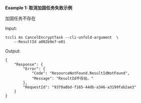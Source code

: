**Example 1: 取消加固任务失败示例**

加固任务不存在

Input: 

```
tccli ms CancelEncryptTask --cli-unfold-argument  \
    --ResultId a002b9e7-e01
```

Output: 
```
{
    "Response": {
        "Error": {
            "Code": "ResourceNotFound.ResultIdNotFound",
            "Message": "ResultId不存在。"
        },
        "RequestId": "9379a8bd-f165-44db-a346-a3199fab2ae3"
    }
}
```

